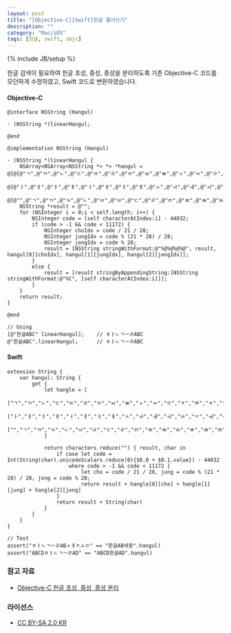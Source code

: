 ```yaml
---
layout: post
title: "[Objective-C][Swift]한글 풀어쓰기"
description: ""
category: "Mac/iOS"
tags: [한글, swift, objc]
---
```

{% include JB/setup %}

한글 검색이 필요하여 한글 초성, 중성, 종성을 분리하도록 기존 Objective-C 코드를 모던하게 수정하였고, Swift 코드로 변환하였습니다.

#### Objective-C

	@interface NSString (Hangul)

	- (NSString *)linearHangul;

	@end

	@implementation NSString (Hangul)

	- (NSString *)linearHangul {
		NSArray<NSArray<NSString *> *> *hangul = @[@[@"ㄱ",@"ㄲ",@"ㄴ",@"ㄷ",@"ㄸ",@"ㄹ",@"ㅁ",@"ㅂ",@"ㅃ",@"ㅅ",@"ㅆ",@"ㅇ",@"ㅈ",@"ㅉ",@"ㅊ",@"ㅋ",@"ㅌ",@"ㅍ",@"ㅎ"],
												   @[@"ㅏ",@"ㅐ",@"ㅑ",@"ㅒ",@"ㅓ",@"ㅔ",@"ㅕ",@"ㅖ",@"ㅗ",@"ㅘ",@"ㅙ",@"ㅚ",@"ㅛ",@"ㅜ",@"ㅝ",@"ㅞ",@"ㅟ",@"ㅠ",@"ㅡ",@"ㅢ",@"ㅣ"],
												   @[@"",@"ㄱ",@"ㄲ",@"ㄳ",@"ㄴ",@"ㄵ",@"ㄶ",@"ㄷ",@"ㄹ",@"ㄺ",@"ㄻ",@"ㄼ",@"ㄽ",@"ㄾ",@"ㄿ",@"ㅀ",@"ㅁ",@"ㅂ",@"ㅄ",@"ㅅ",@"ㅆ",@"ㅇ",@"ㅈ",@"ㅊ",@"ㅋ",@"ㅌ",@"ㅍ",@"ㅎ"]];
		NSString *result = @"";
		for (NSInteger i = 0;i < self.length; i++) {
			NSInteger code = [self characterAtIndex:i] - 44032;
			if (code > -1 && code < 11172) {
				NSInteger choIdx = code / 21 / 28;
				NSInteger jungIdx = code % (21 * 28) / 28;
				NSInteger jongIdx = code % 28;
				result = [NSString stringWithFormat:@"%@%@%@%@", result, hangul[0][choIdx], hangul[1][jungIdx], hangul[2][jongIdx]];
			}
			else {
				result = [result stringByAppendingString:[NSString stringWithFormat:@"%C", [self characterAtIndex:i]]];
			}
		}
		return result;
	}

	@end

	// Using
	[@"한글ABC" linearHangul];	// ㅎㅏㄴㄱㅡㄹABC
	@"한글ABC".linearHangul;		// ㅎㅏㄴㄱㅡㄹABC

#### Swift

	extension String {
	    var hangul: String {
	        get {
	            let hangle = [
	                ["ㄱ","ㄲ","ㄴ","ㄷ","ㄸ","ㄹ","ㅁ","ㅂ","ㅃ","ㅅ","ㅆ","ㅇ","ㅈ","ㅉ","ㅊ","ㅋ","ㅌ","ㅍ","ㅎ"],
	                ["ㅏ","ㅐ","ㅑ","ㅒ","ㅓ","ㅔ","ㅕ","ㅖ","ㅗ","ㅘ","ㅙ","ㅚ","ㅛ","ㅜ","ㅝ","ㅞ","ㅟ","ㅠ","ㅡ","ㅢ","ㅣ"],
	                ["","ㄱ","ㄲ","ㄳ","ㄴ","ㄵ","ㄶ","ㄷ","ㄹ","ㄺ","ㄻ","ㄼ","ㄽ","ㄾ","ㄿ","ㅀ","ㅁ","ㅂ","ㅄ","ㅅ","ㅆ","ㅇ","ㅈ","ㅊ","ㅋ","ㅌ","ㅍ","ㅎ"]
	            ]

	            return characters.reduce("") { result, char in
	                if case let code = Int(String(char).unicodeScalars.reduce(0){$0.0 + $0.1.value}) - 44032
	                    where code > -1 && code < 11172 {
	                        let cho = code / 21 / 28, jung = code % (21 * 28) / 28, jong = code % 28;
	                        return result + hangle[0][cho] + hangle[1][jung] + hangle[2][jong]
	                }
	                return result + String(char)
	            }
	        }
	    }
	}

	// Test
	assert("ㅎㅏㄴㄱㅡㄹABㅅㅔㅈㅗㅇ" == "한글AB세종".hangul)
	assert("ABCDㅎㅏㄴㄱㅡㄹAD" == "ABCD한글AD".hangul)

### 참고 자료

* [Objective-C 한글 초성, 중성, 종성 분리](http://zetawiki.com/wiki/Objective-C_한글_초성,_중성,_종성_분리)

### 라이선스

* [CC BY-SA 2.0 KR](http://creativecommons.org/licenses/by-sa/2.0/kr/)

<br/>